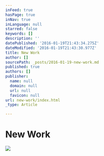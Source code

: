 ```yaml
---
inFeed: true
hasPage: true
inNav: true
inLanguage: null
starred: false
keywords: []
description: ''
datePublished: '2016-01-19T21:43:34.275Z'
dateModified: '2016-01-19T21:43:30.977Z'
title: New Work
author: []
sourcePath: _posts/2016-01-19-new-work.md
published: true
authors: []
publisher:
  name: null
  domain: null
  url: null
  favicon: null
url: new-work/index.html
_type: Article

---
```

# New Work
![](https://s3-us-west-2.amazonaws.com/the-grid-img/p/afc6e99816f3070427fd168ba7927a6741390358.jpg)